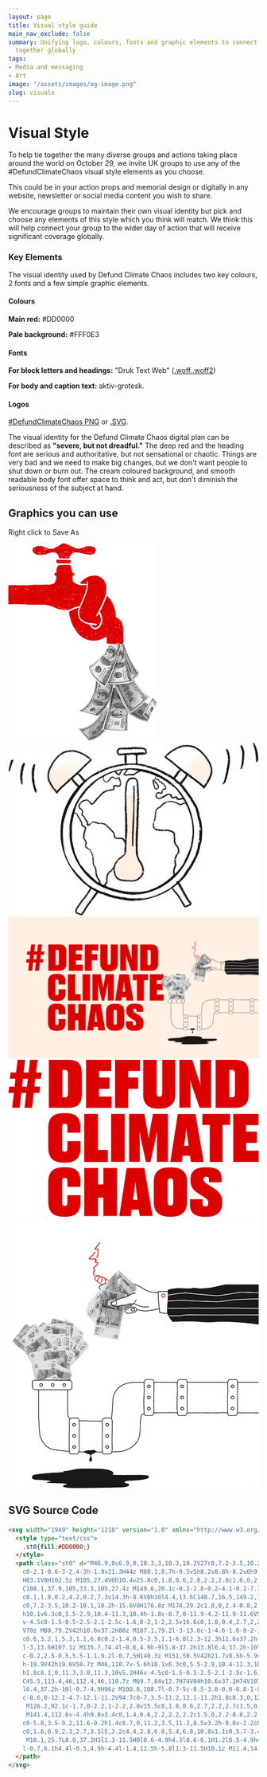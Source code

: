 ```yaml
---
layout: page
title: Visual style guide
main_nav_exclude: false
summary: Unifying logo, colours, fonts and graphic elements to connect our actions
  together globally
tags:
- Media and messaging
- Art
image: "/assets/images/og-image.png"
slug: visuals
---
```

# Visual Style

To help tie together the many diverse groups and actions taking place around the world on October 29, we invite UK groups to use any of the #DefundClimateChaos visual style elements as you choose.  

This could be in your action props and memorial design or digitally in any website, newsletter or social media content you wish to share.

We encourage groups to maintain their own visual identity but pick and choose any elements of this style which you think will match. We think this will help connect your group to the wider day of action that will receive significant coverage globally.  

### Key Elements

The visual identity used by Defund Climate Chaos includes two key colours, 2 fonts and a few simple graphic elements.

#### Colours

**Main red:** #DD0000

**Pale background:** #FFF0E3

#### Fonts

**For block letters and headings:** "Druk Text Web" ([.woff](/assets/fonts/druk/DrukText-Super-Web.woff),[.woff2](/assets/fonts/druk/DrukText-Super-Web.woff2))

**For body and caption text:** aktiv-grotesk.

#### Logos

[#DefundClimateChaos PNG](/assets/images/logo.png) or  [.SVG](https://defundclimatechaos.uk/assets/logo.svg).

The visual identity for the Defund Climate Chaos digital plan can be described as **"severe, but not dreadful."** The deep red and the heading font are serious and authoritative, but not sensational or chaotic. Things are very bad and we need to make big changes, but we don't want people to shut down or burn out. The cream coloured background, and smooth readable body font offer space to think and act, but don't diminish the seriousness of the subject at hand.

## Graphics you can use

Right click to Save As

![](/assets/images/money-faucet.png)![](/assets/images/alarm.png)![](/assets/images/og-image.png)![](/assets/images/logo.png)![](/assets/images/home-header-bankers.png)

## SVG Source Code

```html
<svg width="1949" height="1218" version="1.0" xmlns="http://www.w3.org/2000/svg" xmlns:xlink="http://www.w3.org/1999/xlink" x="0px" y="0px" viewBox="0 0 194.9 121.8" style="enable-background:new 0 0 194.9 121.8;" xml:space="preserve">
  <style type="text/css">
    .st0{fill:#DD0000;}
  </style>
  <path class="st0" d="M46.9,0c6.9,0,10.3,3,10.3,10.2V27c0,7.2-3.5,10.2-10.1,10.2H31.5V0H46.9z M44,29.2c1.8,0,2.4-0.8,2.4-3.1V10.8
    c0-2.1-0.6-3-2.4-3h-1.9v21.3H44z M80.1,8.7h-9.5v5h8.2v8.8h-8.2v6h9.8v8.8H60.5V0h19.6V8.7z M102.5,0v8.7h-9.3v5h7.9v8.8h-7.9v14.8
    H83.1V0H102.5z M105,27.4V0h10.4v25.8c0,1.8,0.6,2.8,2.2,2.8c1.6,0,2.2-1,2.2-2.8V0H130v27.4c0,5.8-3.8,10.5-11.7,10.5h-1.7
    C108.1,37.9,105,33.3,105,27.4z M149.6,20.1c-0.2-2.8-0.2-4.1-0.2-7.3V0h8.5v37.2h-9l-5.5-15.7c-0.8-2.2-1.4-4.4-1.8-6
    c0.1,1.8,0.2,4.2,0.2,7.3v14.3h-8.6V0h10l4.4,13.6C148.7,16.5,149.2,18.5,149.6,20.1z M176.8,0c6.9,0,10.3,3,10.3,10.2V27
    c0,7.2-3.5,10.2-10.1,10.2h-15.6V0H176.8z M174,29.2c1.8,0,2.4-0.8,2.4-3.1V10.8c0-2.1-0.6-3-2.4-3h-1.9v21.3H174z M46,68.7v-5.6
    h10.1v6.3c0,5.5-2.9,10.4-11.3,10.4h-1.8c-8.7,0-11.9-4.2-11.9-11.6V52.8c0-7,3-11.4,11.8-11.4h1.8c8.1,0,11.3,3.8,11.3,10v5.2H46
    v-4.5c0-1.5-0.5-2.5-2.1-2.5c-1.6,0-2,1-2,2.5v16.6c0,1.8,0.4,2.7,2,2.7C45.5,71.4,46,70.4,46,68.7z M69.6,70h7.9v9.3H59.1V42h10.6
    V70z M80,79.2V42h10.6v37.2H80z M107.1,79.2l-3-13.6c-1-4.6-1.6-8-2-10.5c0.1,2.7,0.2,6.2,0.2,11v13.1H94V42h11.9l2.2,12.3
    c0.6,3.2,1,5.3,1.1,6.8c0.2-1.4,0.5-3.5,1.1-6.8l2.3-12.3h11.6v37.2h-8.6V66.2c0-4.8,0.1-8.2,0.2-11c-0.5,2.5-1.1,5.9-2.1,10.5
    l-3,13.6H107.1z M135.7,74.4l-0.6,4.9h-9l5.8-37.2h13.8l6.4,37.2h-10l-0.7-4.9H135.7z M140.3,66.7l-0.7-5c-0.5-3.8-0.8-6.8-1-9.2
    c-0.2,2.5-0.5,5.5-1.1,9.2l-0.7,5H140.3z M151,50.5V42h21.7v8.5h-5.9v28.8h-10V50.5H151z M194.7,50.7h-9.5v5h8.2v8.8h-8.2v6h9.8v8.8
    h-19.9V42h19.6V50.7z M46,110.7v-5.6h10.1v6.3c0,5.5-2.9,10.4-11.3,10.4h-1.8c-8.7,0-11.9-4.2-11.9-11.6V94.8c0-7,3-11.4,11.8-11.4
    h1.8c8.1,0,11.3,3.8,11.3,10v5.2H46v-4.5c0-1.5-0.5-2.5-2.1-2.5c-1.6,0-2,1-2,2.5v16.6c0,1.8,0.4,2.7,2,2.7
    C45.5,113.4,46,112.4,46,110.7z M69.7,84v12.7H74V84h10.6v37.2H74V107h-4.3v14.3H59.1V84H69.7z M96,116.4l-0.6,4.9h-9L92.1,84h13.8
    l6.4,37.2h-10l-0.7-4.9H96z M100.6,108.7l-0.7-5c-0.5-3.8-0.8-6.8-1-9.2c-0.2,2.5-0.6,5.5-1.1,9.2l-0.7,5H100.6z M127.1,121.8h-1.8
    c-8.6,0-12.1-4.7-12.1-11.2V94.7c0-7,3.5-11.2,12.1-11.2h1.8c8.3,0,12.1,4.2,12.1,11.2v15.8C139.2,117.2,135.3,121.8,127.1,121.8z
     M126.2,92.1c-1.7,0-2.2,1-2.2,2.8v15.5c0,1.8,0.6,2.7,2.2,2.7c1.5,0,2.2-0.9,2.2-2.7V94.9C128.5,93.2,127.9,92.1,126.2,92.1z
     M141.4,112.6v-4.4h9.8v3.4c0,1.4,0.6,2.2,2.2,2.2c1.5,0,2.2-0.8,2.2-2.5v-0.3c0-2.2-1-3-2.9-4.2l-5-3.2c-3.8-2.4-5.9-5.2-5.9-10v-1
    c0-5.8,3.5-9.2,11.6-9.2h1.4c8.7,0,11.2,3.5,11.2,8.5v3.2h-9.8v-2.2c0-1.5-0.7-2.2-2-2.2c-1.5,0-2.2,0.7-2.2,2.1v0.1
    c0,1.6,0.9,2.3,2.7,3.5l5,3.2c4.4,2.8,6.8,5.4,6.8,10.8v1.1c0,5.7-3.4,10.4-12.2,10.4h-1.4C144.2,121.8,141.4,118,141.4,112.6z
     M10.1,25.7L8.8,37.2H3l1.3-11.5H0l0.6-4.9h4.3l0.6-6.1H1.2l0.5-4.9h4.3L7.2,0H13l-1.1,9.8h3.9L16.9,0h5.9l-1.2,9.8h4.3l-0.5,4.9H21
    l-0.7,6.1h4.4l-0.5,4.9h-4.4l-1.4,11.5h-5.8l1.3-11.5H10.1z M11.4,14.7l-0.7,6.1h3.8l0.7-6.1H11.4z">
  </path>
</svg>
```
